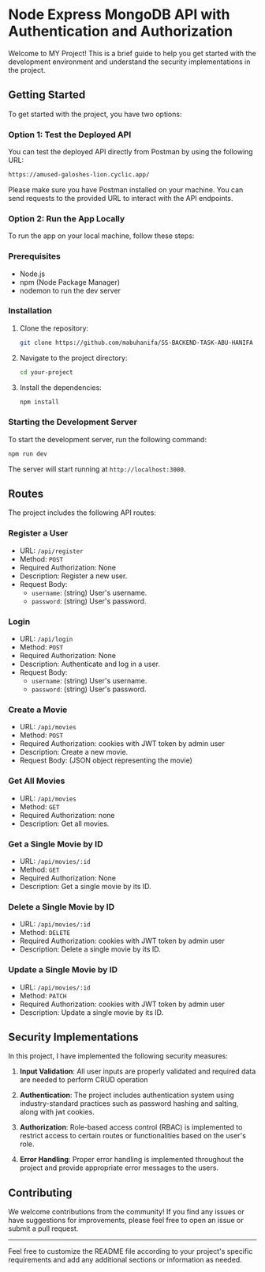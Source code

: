 # Node Express MongoDB API with Authentication and Authorization

Welcome to MY Project! This is a brief guide to help you get started with the development environment and understand the security implementations in the project.

## Getting Started

To get started with the project, you have two options:

### Option 1: Test the Deployed API

You can test the deployed API directly from Postman by using the following URL:

```bash
https://amused-galoshes-lion.cyclic.app/
```

Please make sure you have Postman installed on your machine. You can send requests to the provided URL to interact with the API endpoints.

### Option 2: Run the App Locally

To run the app on your local machine, follow these steps:

### Prerequisites

- Node.js
- npm (Node Package Manager)
- nodemon to run the dev server

### Installation

1. Clone the repository:

   ```bash
   git clone https://github.com/mabuhanifa/SS-BACKEND-TASK-ABU-HANIFA
   ```

2. Navigate to the project directory:

   ```bash
   cd your-project
   ```

3. Install the dependencies:
   ```bash
   npm install
   ```

### Starting the Development Server

To start the development server, run the following command:

```bash
npm run dev
```

The server will start running at `http://localhost:3000`.

## Routes

The project includes the following API routes:

### Register a User

- URL: `/api/register`
- Method: `POST`
- Required Authorization: None
- Description: Register a new user.
- Request Body:
  - `username`: (string) User's username.
  - `password`: (string) User's password.

### Login

- URL: `/api/login`
- Method: `POST`
- Required Authorization: None
- Description: Authenticate and log in a user.
- Request Body:
  - `username`: (string) User's username.
  - `password`: (string) User's password.

### Create a Movie

- URL: `/api/movies`
- Method: `POST`
- Required Authorization: cookies with JWT token by admin user
- Description: Create a new movie.
- Request Body: (JSON object representing the movie)

### Get All Movies

- URL: `/api/movies`
- Method: `GET`
- Required Authorization: none
- Description: Get all movies.

### Get a Single Movie by ID

- URL: `/api/movies/:id`
- Method: `GET`
- Required Authorization: None
- Description: Get a single movie by its ID.

### Delete a Single Movie by ID

- URL: `/api/movies/:id`
- Method: `DELETE`
- Required Authorization: cookies with JWT token by admin user
- Description: Delete a single movie by its ID.

### Update a Single Movie by ID

- URL: `/api/movies/:id`
- Method: `PATCH`
- Required Authorization: cookies with JWT token by admin user
- Description: Update a single movie by its ID.

## Security Implementations

In this project, I have implemented the following security measures:

1. **Input Validation**: All user inputs are properly validated and required data are needed to perform CRUD operation

2. **Authentication**: The project includes authentication system using industry-standard practices such as password hashing and salting, along with jwt cookies.

3. **Authorization**: Role-based access control (RBAC) is implemented to restrict access to certain routes or functionalities based on the user's role.

4. **Error Handling**: Proper error handling is implemented throughout the project and provide appropriate error messages to the users.

## Contributing

We welcome contributions from the community! If you find any issues or have suggestions for improvements, please feel free to open an issue or submit a pull request.

---

Feel free to customize the README file according to your project's specific requirements and add any additional sections or information as needed.
